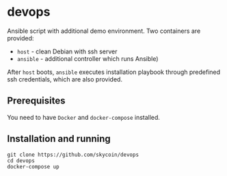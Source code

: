 # devops
Ansible script with additional demo environment. Two containers are provided:
* `host` - clean Debian with ssh server
* `ansible` - additional controller which runs Ansible)

After `host` boots, `ansible` executes installation playbook through predefined ssh credentials,
which are also provided.

## Prerequisites
You need to have `Docker` and `docker-compose` installed.

## Installation and running
```
git clone https://github.com/skycoin/devops
cd devops
docker-compose up
```
